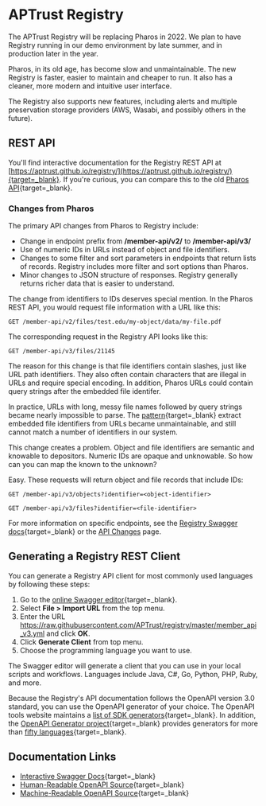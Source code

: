 # APTrust Registry

The APTrust Registry will be replacing Pharos in 2022. We plan to have Registry running in our demo environment by late summer, and in production later in the year.

Pharos, in its old age, has become slow and unmaintainable. The new Registry is faster, easier to maintain and cheaper to run. It also has a cleaner, more modern and intuitive user interface.

The Registry also supports new features, including alerts and multiple preservation storage providers (AWS, Wasabi, and possibly others in the future).

## REST API

You'll find interactive documentation for the Registry REST API at [https://aptrust.github.io/registry/](https://aptrust.github.io/registry/){target=_blank}. If you're curious, you can compare this to the old [Pharos API](https://aptrust.github.io/registry/){target=_blank}.

### Changes from Pharos

The primary API changes from Pharos to Registry include:

* Change in endpoint prefix from **/member-api/v2/** to **/member-api/v3/**
* Use of numeric IDs in URLs instead of object and file identifiers.
* Changes to some filter and sort parameters in endpoints that return lists of records. Registry includes more filter and sort options than Pharos.
* Minor changes to JSON structure of responses. Registry generally returns richer data that is easier to understand.

The change from identifiers to IDs deserves special mention. In the Pharos REST API, you would request file information with a URL like this:

`GET /member-api/v2/files/test.edu/my-object/data/my-file.pdf`

The corresponding request in the Registry API looks like this:

`GET /member-api/v3/files/21145`

The reason for this change is that file identifiers contain slashes, just like URL path identifiers. They also often contain characters that are illegal in URLs and require special encoding. In addition, Pharos URLs could contain query strings after the embedded file identifer.

In practice, URLs with long, messy file names followed by query strings became nearly impossible to parse. The [pattern](https://github.com/APTrust/pharos/blob/master/config/routes.rb#L53-L54){target=_blank} extract embedded file identifiers from URLs became unmaintainable, and still cannot match a number of identifiers in our system.

This change creates a problem. Object and file identifiers are semantic and knowable to depositors. Numeric IDs are opaque and unknowable. So how can you can map the known to the unknown?

Easy. These requests will return object and file records that include IDs:

`GET /member-api/v3/objects?identifier=<object-identifier>`

`GET /member-api/v3/files?identifier=<file-identifier>`

For more information on specific endpoints, see the [Registry Swagger docs](https://aptrust.github.io/registry/){target=_blank} or the [API Changes](api_changes.md) page.

## Generating a Registry REST Client

You can generate a Registry API client for most commonly used languages by following these steps:

1. Go to the [online Swagger editor](https://editor.swagger.io){target=_blank}.
2. Select **File > Import URL** from the top menu.
3. Enter the URL https://raw.githubusercontent.com/APTrust/registry/master/member_api_v3.yml and click **OK**.
4. Click **Generate Client** from top menu.
5. Choose the programming language you want to use.

The Swagger editor will generate a client that you can use in your local scripts and workflows. Languages include Java, C#, Go, Python, PHP, Ruby, and more.

Because the Registry's API documentation follows the OpenAPI version 3.0 standard, you can use the OpenAPI generator of your choice. The OpenAPI tools website maintains a [list of SDK generators](https://openapi.tools/#sdk){target=_blank}. In addition, the [OpenAPI Generator project](https://openapi-generator.tech/){target=_blank} provides generators for more than [fifty languages](https://openapi-generator.tech/docs/generators){target=_blank}.

## Documentation Links

* [Interactive Swagger Docs](https://aptrust.github.io/registry/){target=_blank}
* [Human-Readable OpenAPI Source](https://github.com/APTrust/registry/blob/master/member_api_v3.yml){target=_blank}
* [Machine-Readable OpenAPI Source](https://raw.githubusercontent.com/APTrust/registry/master/member_api_v3.yml){target=_blank}
